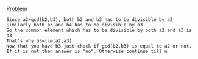 <a href="https://codeforces.com/contest/1736/problem/C1">Problem</a>
```
Since a2=gcd(b2,b3), both b2 and b3 has to be divisible by a2
Similarly both b3 and b4 has to be divisible by a3
So the common element which has to be divisible by both a2 and a3 is b3
That's why b3=lcm(a2,a3)
Now that you have b3 just check if gcd(b2,b3) is equal to a2 or not. If it is not then answer is "no". Otherwise continue till n
```
